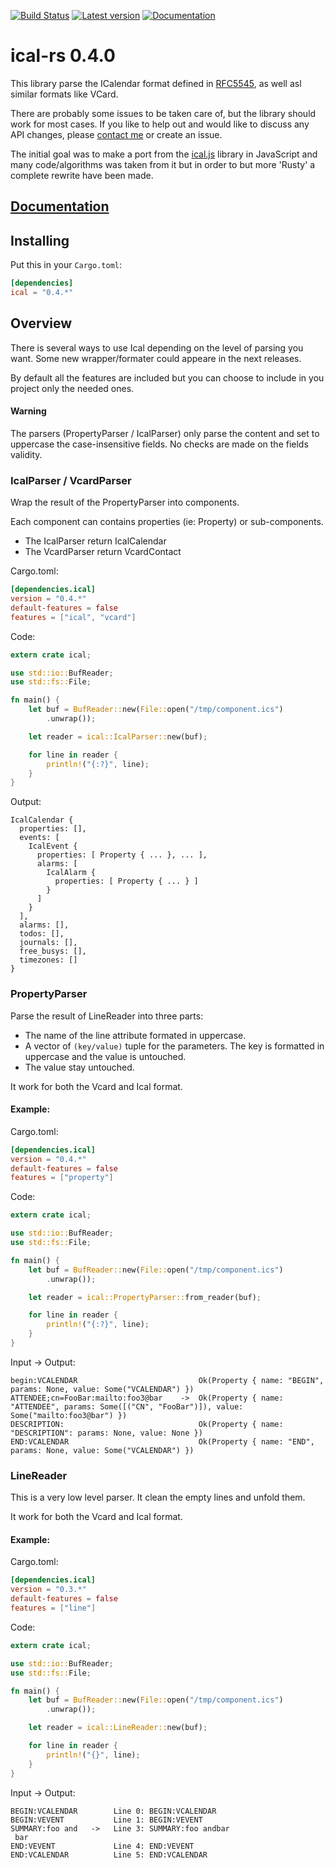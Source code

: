 [![Build Status](https://travis-ci.org/Peltoche/ical-rs.svg?branch=master)](https://travis-ci.org/Peltoche/ical-rs)
[![Latest version](https://img.shields.io/crates/v/ical.svg)](https://crates.io/crates/ical)
[![Documentation](https://docs.rs/ical/badge.svg)](https://docs.rs/ical)

# ical-rs 0.4.0



This library parse the ICalendar format defined in [RFC5545](http://tools.ietf.org/html/rfc5545), as well asl
similar formats like VCard.

There are probably some issues to be taken care of, but the library should work for most cases. If you like to help out and
would like to discuss any API changes, please [contact me](dev@halium.fr) or create an issue.

The initial goal was to make a port from the [ical.js](https://github.com/mozilla-comm/ical.js) library in JavaScript and
many code/algorithms was taken from it but in order to but more 'Rusty' a complete rewrite have been made.

## [Documentation](https://peltoche.github.io/ical-rs/ical/)

## Installing

Put this in your `Cargo.toml`:

```toml
[dependencies]
ical = "0.4.*"
```


## Overview

There is several ways to use Ical depending on the level of parsing you want. Some new wrapper/formater could appeare in
the next releases.

By default all the features are included but you can choose to include in you project only the needed ones.

#### Warning
  The parsers (PropertyParser / IcalParser) only parse the content and set to uppercase the case-insensitive fields. No checks
  are made on the fields validity.


### IcalParser / VcardParser

Wrap the result of the PropertyParser into components.

Each component can contains properties (ie: Property) or sub-components.

* The IcalParser return IcalCalendar
* The VcardParser return VcardContact

Cargo.toml:
```toml
[dependencies.ical]
version = "0.4.*"
default-features = false
features = ["ical", "vcard"]
```

Code:
```rust
extern crate ical;

use std::io::BufReader;
use std::fs::File;

fn main() {
    let buf = BufReader::new(File::open("/tmp/component.ics")
        .unwrap());

    let reader = ical::IcalParser::new(buf);

    for line in reader {
        println!("{:?}", line);
    }
}
```

Output:
```
IcalCalendar {
  properties: [],
  events: [
    IcalEvent {
      properties: [ Property { ... }, ... ],
      alarms: [
        IcalAlarm {
          properties: [ Property { ... } ]
        }
      ]
    }
  ],
  alarms: [],
  todos: [],
  journals: [],
  free_busys: [],
  timezones: []
}
```

### PropertyParser

Parse the result of LineReader into three parts:

- The name of the line attribute formated in uppercase.
- A vector of `(key/value)` tuple for the parameters. The key is formatted in uppercase and the value is untouched.
- The value stay untouched.

It work for both the Vcard and Ical format.

#### Example:

Cargo.toml:
```toml
[dependencies.ical]
version = "0.4.*"
default-features = false
features = ["property"]
```

Code:
```rust
extern crate ical;

use std::io::BufReader;
use std::fs::File;

fn main() {
    let buf = BufReader::new(File::open("/tmp/component.ics")
        .unwrap());

    let reader = ical::PropertyParser::from_reader(buf);

    for line in reader {
        println!("{:?}", line);
    }
}
```

Input -> Output:
```
begin:VCALENDAR                           Ok(Property { name: "BEGIN", params: None, value: Some("VCALENDAR") })
ATTENDEE;cn=FooBar:mailto:foo3@bar    ->  Ok(Property { name: "ATTENDEE", params: Some([("CN", "FooBar")]), value: Some("mailto:foo3@bar") })
DESCRIPTION:                              Ok(Property { name: "DESCRIPTION": params: None, value: None })
END:VCALENDAR                             Ok(Property { name: "END", params: None, value: Some("VCALENDAR") })
```

### LineReader

This is a very low level parser. It clean the empty lines and unfold them.

It work for both the Vcard and Ical format.

#### Example:

Cargo.toml:
```toml
[dependencies.ical]
version = "0.3.*"
default-features = false
features = ["line"]
```

Code:
```rust
extern crate ical;

use std::io::BufReader;
use std::fs::File;

fn main() {
    let buf = BufReader::new(File::open("/tmp/component.ics")
        .unwrap());

    let reader = ical::LineReader::new(buf);

    for line in reader {
        println!("{}", line);
    }
}
```

Input -> Output:

```
BEGIN:VCALENDAR        Line 0: BEGIN:VCALENDAR
BEGIN:VEVENT           Line 1: BEGIN:VEVENT
SUMMARY:foo and   ->   Line 3: SUMMARY:foo andbar
 bar
END:VEVENT             Line 4: END:VEVENT
END:VCALENDAR          Line 5: END:VCALENDAR
```



